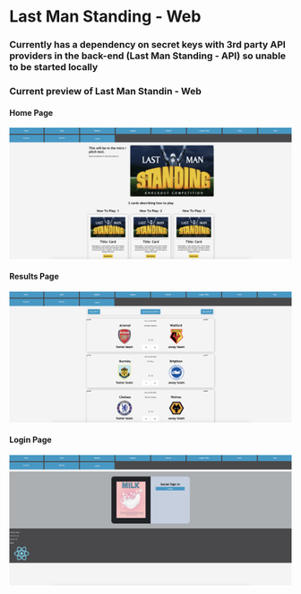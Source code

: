 # Last Man Standing - Web

### Currently has a dependency on secret keys with 3rd party API providers in the back-end (Last Man Standing - API) so unable to be started locally 

### Current preview of Last Man Standin - Web

#### Home Page
![Home Page](https://github.com/ryanrobinson1/last-man-standing-web/blob/master/src/res/Previews/LMS-HomePage.png)

#### Results Page
![Results Page](https://github.com/ryanrobinson1/last-man-standing-web/blob/master/src/res/Previews/LMS%20-ResultsPage.png)

#### Login Page
![Login Page](https://github.com/ryanrobinson1/last-man-standing-web/blob/master/src/res/Previews/LMS-Login.png)
